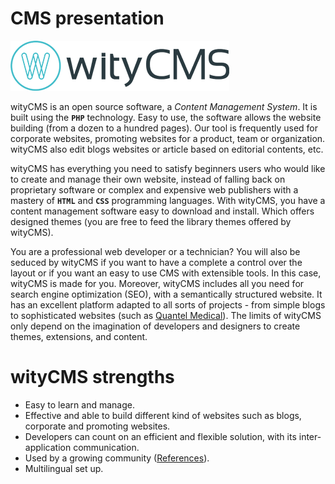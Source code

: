 # CMS presentation

![](images/wityCMS-logo.png)

wityCMS is an open source software, a *Content Management System*. It is built using the **`PHP`** technology. Easy to use, the software allows the website building (from a dozen to a hundred pages). Our tool is frequently used for corporate websites, promoting websites for a product, team or organization. wityCMS also edit blogs websites or article based on editorial contents, etc.

wityCMS has everything you need to satisfy beginners users who would like to create and manage their own website, instead of falling back on proprietary software or complex and expensive web publishers with a mastery of **`HTML`** and **`CSS`** programming languages. With wityCMS, you have a content management software easy to download and install. Which offers designed themes (you are free to feed the library themes offered by wityCMS).

You are a professional web developer or a technician? You will also be seduced by wityCMS if you want to have a complete a control over the layout or if you want an easy to use CMS with extensible tools. In this case, wityCMS is made for you. Moreover, wityCMS includes all you need for search engine optimization (SEO), with a semantically structured website. It has an excellent platform adapted to all sorts of projects - from simple blogs to sophisticated websites (such as [Quantel Medical](www.quantel-medical.com)). The limits of wityCMS only depend on the imagination of developers and designers to create themes, extensions, and content.

# wityCMS strengths

* Easy to learn and manage.
* Effective and able to build different kind of websites such as blogs, corporate and promoting websites.
* Developers can count on an efficient and flexible solution, with its inter-application communication.
* Used by a growing community ([References](https://creatiwity.net/witycms#references)).
* Multilingual set up.
